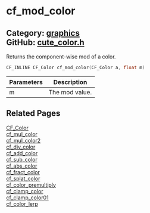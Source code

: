 [](../header.md ':include')

# cf_mod_color

Category: [graphics](/api_reference?id=graphics)  
GitHub: [cute_color.h](https://github.com/RandyGaul/cute_framework/blob/master/include/cute_color.h)  
---

Returns the component-wise mod of a color.

```cpp
CF_INLINE CF_Color cf_mod_color(CF_Color a, float m)
```

Parameters | Description
--- | ---
m | The mod value.

## Related Pages

[CF_Color](/graphics/cf_color.md)  
[cf_mul_color](/graphics/cf_mul_color.md)  
[cf_mul_color2](/graphics/cf_mul_color2.md)  
[cf_div_color](/graphics/cf_div_color.md)  
[cf_add_color](/graphics/cf_add_color.md)  
[cf_sub_color](/graphics/cf_sub_color.md)  
[cf_abs_color](/graphics/cf_abs_color.md)  
[cf_fract_color](/graphics/cf_fract_color.md)  
[cf_splat_color](/graphics/cf_splat_color.md)  
[cf_color_premultiply](/graphics/cf_color_premultiply.md)  
[cf_clamp_color](/graphics/cf_clamp_color.md)  
[cf_clamp_color01](/graphics/cf_clamp_color01.md)  
[cf_color_lerp](/graphics/cf_color_lerp.md)  
